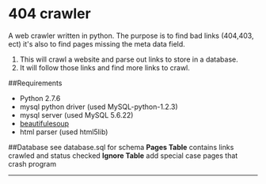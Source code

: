 
# 404 crawler
A web crawler written in python. The purpose is to find bad links (404,403, ect) it's also to find pages missing the meta data field.

1. This will crawl a website and parse out links to store in a database.
2. It will follow those links and find more links to crawl.

##Requirements
* Python 2.7.6
* mysql python driver (used MySQL-python-1.2.3) 
* mysql server (used MySQL 5.6.22)
* [beautifulesoup](http://www.crummy.com/software/BeautifulSoup/)
* html parser (used html5lib)

 
##Database
see database.sql for schema
**Pages Table**
contains links crawled and status checked
**Ignore Table**
add special case pages that crash program

----------
